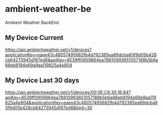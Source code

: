 # ambient-weather-be
Ambient Weather BackEnd


## My Device Current
https://api.ambientweather.net/v1/devices?applicationKey=eaee43c48057495682fb4d792385ea89dcba83f9d05b428cb64273945d167ed6&apiKey=8539ff0909864ea78810993651057188b5b6a88eb8194e69a9aa119825a4e804

## My Device Last 30 days
https://api.ambientweather.net/v1/devices/00:0E:C6:30:16:84?apiKey=8539ff0909864ea78810993651057188b5b6a88eb8194e69a9aa119825a4e804&applicationKey=eaee43c48057495682fb4d792385ea89dcba83f9d05b428cb64273945d167ed6&limit=30
